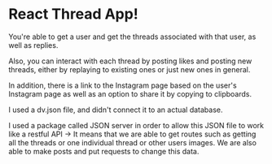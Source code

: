 # React Thread App!

You're able to get a user and get the threads associated with that user, as well as replies.

Also, you can interact with each thread by posting likes and posting new threads, either by replaying to existing ones or just new ones in general.

In addition, there is a link to the Instagram page based on the user's Instagram page as well as an option to share it by copying to clipboards.

I used a dv.json file, and didn't connect it to an actual database.

I used a package called JSON server in order to allow this JSON file to work like a restful API
->
It means that we are able to get routes such as getting all the threads or one individual thread or other users images.
We are also able to make posts and put requests to change this data.


